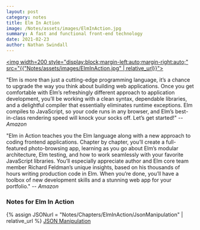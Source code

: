 ```yaml
---
layout: post
category: notes
title: Elm In Action
image: /Notes/assets/images/ElmInAction.jpg
summary: A fast and functional front-end technology
date: 2021-02-23
author: Nathan Swindall
---
```



<a href="https://www.manning.com/books/elm-in-action?utm_source=Swindeasy&utm_medium=affiliate&utm_campaign=book_rfeldman_elm_4_14_20&utm_content=number2&a_aid=Swindeasy&a_bid=a11d59e7"><img width=200 style="display:block;margin-left:auto;margin-right:auto;" src="{{"Notes/assets/images/ElmInAction.jpg" | relative_url}}"></a>



"Elm is more than just a cutting-edge programming language, it’s a chance to upgrade the way you think about building web applications. Once you get comfortable with Elm’s refreshingly different approach to application development, you’ll be working with a clean syntax, dependable libraries, and a delightful compiler that essentially eliminates runtime exceptions. Elm compiles to JavaScript, so your code runs in any browser, and Elm’s best-in-class rendering speed will knock your socks off. Let’s get started!"
                                                                                                                                                    -- *Amazon*

"Elm in Action teaches you the Elm language along with a new approach to coding frontend applications. Chapter by chapter, you’ll create a full-featured photo-browsing app, learning as you go about Elm’s modular architecture, Elm testing, and how to work seamlessly with your favorite JavaScript libraries. You’ll especially appreciate author and Elm core team member Richard Feldman’s unique insights, based on his thousands of hours writing production code in Elm. When you’re done, you’ll have a toolbox of new development skills and a stunning web app for your portfolio." -- *Amazon*



### **Notes for Elm In Action**

{% assign JSONurl = "Notes/Chapters/ElmInAction/JsonManipulation" | relative_url %} 
<a href="{{JSONurl}}">JSON Manipulation</a>


